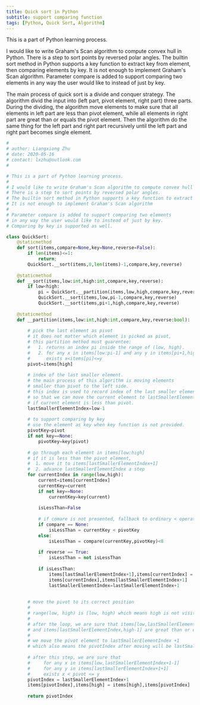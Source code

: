 ```yaml
---
title: Quick sort in Python
subtitle: support comparing function
tags: [Python, Quick Sort, Algorithm]
---
```


This is a part of Python learning process.

I would like to write Graham's Scan algorithm to compute convex hull in Python. There is a step to sort points by reversed polar angles. The builtin sort method in Python supports a key function to extract key from element, then comparing elements by key. It is not enough to implement Graham's Scan algorithm. Parameter compare is added to support comparing two elements in any way the user would like to instead of just by key. 

The main process of quick sort is a divide and conquer strategy. The algorithm divid the input into (left part, pivot element, right part) three parts. During the dividing, the algorithm move elements to make sure that all elements in left part are less than pivot element, while all elements in right part are great than or equals the pivot element. Then the algorithm do the same thing for the left part and right part recursively until the left part and right part becomes single element.



```Python
#
# author: Liangxiong Zhu
# date: 2020-05-16
# contact: lxzhu@outlook.com
#

# This is a part of Python learning process.
#
# I would like to write Graham's Scan algorithm to compute convex hull in Python.
# There is a step to sort points by reversed polar angles.
# The builtin sort method in Python supports a key function to extract key from element.
# It is not enough to implement Graham's Scan algorithm
# 
# Parameter compare is added to support comparing two elements
# in any way the user would like to instead of just by key. 
# Comparing by key is supported as well.

class QuickSort:
    @staticmethod
    def sort(items,compare=None,key=None,reverse=False):
        if len(items)<=1:
            return;
        QuickSort.__sort(items,0,len(items)-1,compare,key,reverse)
    
    @staticmethod
    def __sort(items,low:int,high:int,compare,key,reverse):
        if low<high:
            pi = QuickSort.__partition(items,low,high,compare,key,reverse)
            QuickSort.__sort(items,low,pi-1,compare,key,reverse)
            QuickSort.__sort(items,pi+1,high,compare,key,reverse)
    
    @staticmethod
    def __partition(items,low:int,high:int,compare,key,reverse:bool):
        
        # pick the last element as pivot
        # it does not matter which element is picked as pivot,
        # this partition method must guarentee:
        #   1. returns an index pi inside the range of (low, high).
        #   2. for any x in items[low:pi-1] and any y in items[pi+1,hight], 
        #      exists x<items[pi]<=y
        pivot=items[high]
        
        # index of the last smaller element.
        # the main process of this algorithm is moving elements 
        # smaller than pivot to the left side.
        # this index is used to record index of the last smaller elements, 
        # so that we can move the current element to lastSmallerElementIndex+1
        # if current element is less than pivot.
        lastSmallerElementIndex=low-1
        
        # to support comparing by key
        # use the element as key when key function is not provided.
        pivotKey=pivot
        if not key==None:
            pivotKey=key(pivot)
            
        # go through each element in items[low:high]
        # if it is less than the pivot element, 
        #  1. move it to items[lastSmallerElementIndex+1]
        #  2. advance lastSmallerElementIndex a step
        for currentIndex in range(low,high):
            current=items[currentIndex]
            currentKey=current
            if not key==None:
                currentKey=key(current)
                
            isLessThan=False
            
            # if comare is not presented, fallback to ordinary < operator
            if compare == None:
                isLessThan = currentKey < pivotKey
            else:
                isLessThan = compare(currentKey,pivotKey)<0
                
            if reverse == True:
                isLessThan = not isLessThan
                
            if isLessThan:
                items[lastSmallerElementIndex+1],items[currentIndex] = \
                items[currentIndex],items[lastSmallerElementIndex+1]
                lastSmallerElementIndex=lastSmallerElementIndex+1
                
                
        # move the pivot to its correct position
        #
        # range(low, high) is [low, high) which means high is not visited 
        # 
        # after the loop, we are sure that items[low,lastSmallerElementIndex] are less than pivot
        # and items[lastSmallerElementIndex,high-1] are great than or equals to pivot
        #
        # we move the pivot element to lastSmallerElementIndex +1
        # which also means the pivotIndex after moving will be lastSmallerElementIndex+1
        
        # after this step, we are sure that 
        #     for any x in items[low,lastSmallerElementIndex+1-1] 
        #     for any y in items[lastSmallerElementIndex+1+1]
        #     exists x < pivot <= y
        pivotIndex = lastSmallerElementIndex+1
        items[pivotIndex],items[high] = items[high],items[pivotIndex]
        
        return pivotIndex
```


